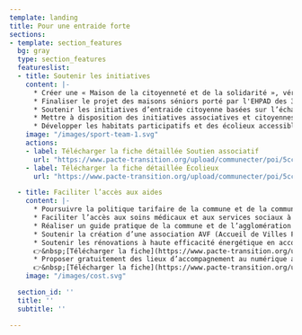 ```yaml
---
template: landing
title: Pour une entraide forte
sections:
- template: section_features
  bg: gray
  type: section_features
  featureslist:
  - title: Soutenir les initiatives
    content: |-
      * Créer une « Maison de la citoyenneté et de la solidarité », véritable lieu d’accueil multi-culturel et intergénérationnel où seront présents les services et projets collectifs à visée solidaire, « lieu-ressource » ouvert aux associations et aux citoyens
      * Finaliser le projet des maisons séniors porté par l'EHPAD des 3 clochers
      * Soutenir les initiatives d’entraide citoyenne basées sur l’échange et le partage de compétences, de lieux, de services et de matériel. Exemple : atelier de récupération, réparation, construction…
      * Mettre à disposition des initiatives associatives et citoyennes du territoire, les espaces et ressources pour favoriser leur collaboration, le lien social
      * Développer les habitats participatifs et des écolieux accessibles à toutes et à tous en favorisant l'émergence de nouveaux projets participatifs.
    image: "/images/sport-team-1.svg"
    actions:
    - label: Télécharger la fiche détaillée Soutien associatif
      url: "https://www.pacte-transition.org/upload/communecter/poi/5cc6bee540bb4e49403ee0ae/file/VFft31.pdf"
    - label: Télécharger la fiche détaillée Écolieux
      url: "https://www.pacte-transition.org/upload/communecter/poi/5cc6c22640bb4e81413ee0ab/file/VFft20.pdf"

  - title: Faciliter l’accès aux aides 
    content: |-
      * Poursuivre la politique tarifaire de la commune et de la communauté d’agglomération en généralisant la prise en compte du quotient familial
      * Faciliter l’accès aux soins médicaux et aux services sociaux à différents échelons territoriaux
      * Réaliser un guide pratique de la commune et de l’agglomération de communes (AgglOH!) pour les nouveaux arrivants
      * Soutenir la création d’une association AVF (Accueil de Villes Françaises)
      * Soutenir les rénovations à haute efficacité énergétique en accompagnant en particulier les ménages en situation de précarité énergétique
      👉&nbsp;[Télécharger la fiche](https://www.pacte-transition.org/upload/communecter/poi/5cc6c37f40bb4e75413ee2a8/file/VFft12.pdf)
      * Proposer gratuitement des lieux d’accompagnement au numérique avec une assistance humaine à destination de toutes et tous
      👉&nbsp;[Télécharger la fiche](https://www.pacte-transition.org/upload/communecter/poi/5cc6c15540bb4e33413ee0a6/file/VFft25.pdf)
    image: "/images/cost.svg"

  section_id: ''
  title: ''
  subtitle: ''

---
```

